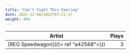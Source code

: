 ```yaml
---
title: "Can't Fight This Feeling"
date: 2022-12-08/2022T07:21:17
weight: 404
---
```




 Artist | Plays 
----- | -----:
[REO Speedwagon]({{< ref "a42568">}}) | 3
